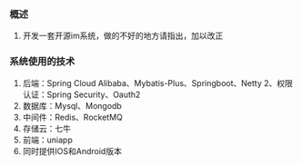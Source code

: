 ### 概述
1. 开发一套开源im系统，做的不好的地方请指出，加以改正

### 系统使用的技术
1. 后端：Spring Cloud Alibaba、Mybatis-Plus、Springboot、Netty
2、权限认证：Spring Security、Oauth2
2. 数据库：Mysql、Mongodb
3. 中间件：Redis、RocketMQ
4. 存储云：七牛
5. 前端：uniapp
6. 同时提供IOS和Android版本
